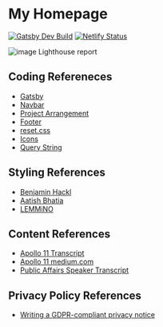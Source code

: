 # My Homepage

[![Gatsby Dev Build](https://github.com/christopher-besch/homepage/actions/workflows/build_dev.yml/badge.svg)](https://github.com/christopher-besch/homepage/actions/workflows/build_dev.yml)
[![Netlify Status](https://api.netlify.com/api/v1/badges/d4019205-7938-4358-b65b-1c6f4e20ef8f/deploy-status)](https://app.netlify.com/sites/modest-kepler-516321/deploys)

![image](https://user-images.githubusercontent.com/57909184/148825710-88f139c9-6c9f-4bc6-bf9f-b5906834b091.png)
Lighthouse report

## Coding Refereneces

- [Gatsby](https://github.com/christopher-besch/typescript_reference/tree/main/gatsby)
- [Navbar](https://www.makeuseof.com/responsive-navigation-bar-using-html-and-css)
- [Project Arrangement](https://www.w3schools.com/howto/howto_css_portfolio_gallery.asp)
- [Footer](https://codepen.io/julesforrest/pen/qLpgNB)
- [reset.css](https://meyerweb.com/eric/tools/css/reset)
- [Icons](https://css-tricks.com/change-color-of-svg-on-hover)
- [Query String](https://github.com/chrisfitkin/gatsby-query-string-demo)

## Styling References

- [Benjamin Hackl](https://benjamin-hackl.at)
- [Aatish Bhatia](https://aatishb.com)
- [LEMMiNO](https://www.lemmi.no)

## Content References

- [Apollo 11 Transcript](https://www.hq.nasa.gov/alsj/a11/a11transcript_tec.html)
- [Apollo 11 medium.com](https://medium.com/the-machinery-of-the-heavens/ignition-sequence-start-46ddfe40df65)
- [Public Affairs Speaker Transcript](https://www.history.nasa.gov/afj/ap11fj/01launch.html#f1start)

## Privacy Policy References

- [Writing a GDPR-compliant privacy notice](https://gdpr.eu/privacy-notice)
